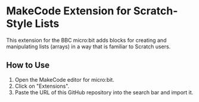 # MakeCode Extension for Scratch-Style Lists

This extension for the BBC micro:bit adds blocks for creating and manipulating lists (arrays) in a way that is familiar to Scratch users.

## How to Use
1. Open the MakeCode editor for micro:bit.
2. Click on "Extensions".
3. Paste the URL of this GitHub repository into the search bar and import it.
